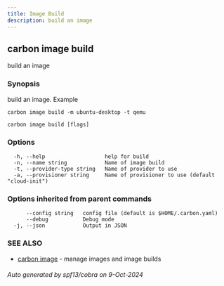 ```yaml
---
title: Image Build
description: build an image
---
```


## carbon image build

build an image

### Synopsis

build an image.
Example

	carbon image build -m ubuntu-desktop -t qemu



```
carbon image build [flags]
```

### Options

```
  -h, --help                   help for build
  -n, --name string            Name of image build
  -t, --provider-type string   Name of provider to use
  -a, --provisioner string     Name of provisioner to use (default "cloud-init")
```

### Options inherited from parent commands

```
      --config string   config file (default is $HOME/.carbon.yaml)
      --debug           Debug mode
  -j, --json            Output in JSON
```

### SEE ALSO

* [carbon image](carbon_image.md)	 - manage images and image builds

###### Auto generated by spf13/cobra on 9-Oct-2024
